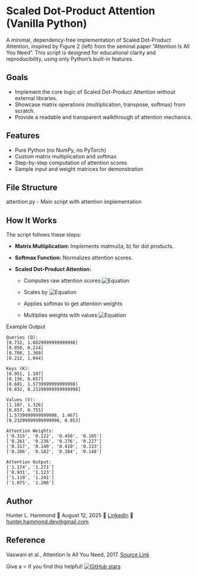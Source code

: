 # Scaled Dot-Product Attention (Vanilla Python)

A minimal, dependency-free implementation of Scaled Dot-Product Attention, inspired by Figure 2 (left) from the seminal paper “Attention Is All You Need”. This script is designed for educational clarity and reproducibility, using only Python’s built-in features.

## Goals
- Implement the core logic of Scaled Dot-Product Attention without external libraries.
- Showcase matrix operations (multiplication, transpose, softmax) from scratch.
- Provide a readable and transparent walkthrough of attention mechanics.

## Features
- Pure Python (no NumPy, no PyTorch)
- Custom matrix multiplication and softmax
- Step-by-step computation of attention scores
- Sample input and weight matrices for demonstration

## File Structure
attention.py         - Main script with attention implementation

## How It Works
The script follows these steps:

- **Matrix Multiplication:** Implements matmul(a, b) for dot products.

 - **Softmax Function:** Normalizes attention scores.

 - **Scaled Dot-Product Attention:**

   - Computes raw attention scores:![Equation](https://latex.codecogs.com/svg.image?&space;Q\cdot&space;K^{T})

   - Scales by ![Equation](https://latex.codecogs.com/svg.image?\sqrt{d_{k}})

   - Applies softmax to get attention weights

   - Multiplies weights with values:![Equation](https://latex.codecogs.com/svg.image?softmax\left(QK^{T}/\sqrt{d_{k}}\right)\cdot&space;V)

Example Output
```
Queries (Q):
[0.732, 1.6829999999999998]
[0.058, 0.214]
[0.708, 1.309]
[0.212, 1.044]

Keys (K):
[0.951, 1.107]
[0.156, 0.657]
[0.601, 1.5739999999999998]
[0.832, 0.23299999999999998]

Values (V):
[1.107, 1.326]
[0.657, 0.755]
[1.5739999999999998, 1.467]
[0.23299999999999998, 0.853]

Attention Weights:
['0.315', '0.122', '0.458', '0.105']
['0.261', '0.236', '0.276', '0.227']
['0.317', '0.140', '0.410', '0.133']
['0.286', '0.182', '0.384', '0.148']

Attention Output:
['1.174', '1.271']
['0.931', '1.123']
['1.119', '1.241']
['1.075', '1.206']
```

## Author
Hunter L. Hammond 📅 August 12, 2025 🔗 [LinkedIn](https://www.linkedin.com/in/hunter-hammond-a4399919a/) 📧 [hunter.hammond.dev@gmail.com](mailto:hunter.hammond.dev@gmail.com)

## Reference
Vaswani et al., Attention Is All You Need, 2017. [Source Link](https://arxiv.org/abs/1706.03762)

Give a ⭐ if you find this helpful!
[![GitHub stars](https://img.shields.io/github/stars/hunterhammond-dev/attention-mechanisms-in-transformers.svg?style=social)](https://github.com/hunterhammond-dev/attention-mechanisms-in-transformers)
